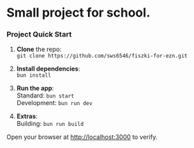 # Small project for school.

### Project Quick Start

1. **Clone** the repo:  
  `git clone https://github.com/sws6546/fiszki-for-ezn.git`

2. **Install dependencies**:  
  `bun install`

3. **Run the app**:  
  Standard: `bun start`  
  Development: `bun run dev`

4. **Extras**:  
  Building: `bun run build`

Open your browser at [http://localhost:3000](http://localhost:3000) to verify.
